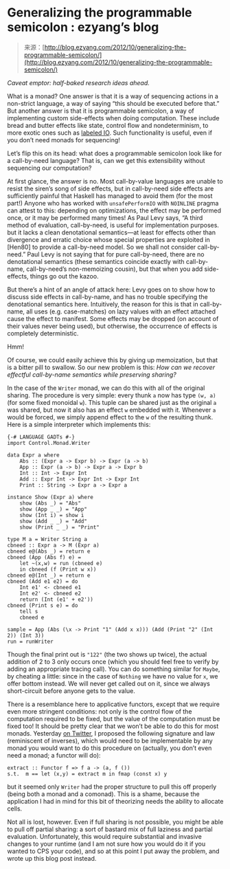 <!--yml
category: 未分类
date: 2024-07-01 18:17:26
-->

# Generalizing the programmable semicolon : ezyang’s blog

> 来源：[http://blog.ezyang.com/2012/10/generalizing-the-programmable-semicolon/](http://blog.ezyang.com/2012/10/generalizing-the-programmable-semicolon/)

*Caveat emptor: half-baked research ideas ahead.*

What is a monad? One answer is that it is a way of sequencing actions in a non-strict language, a way of saying “this should be executed before that.” But another answer is that it is programmable semicolon, a way of implementing custom side-effects when doing computation. These include bread and butter effects like state, control flow and nondeterminism, to more exotic ones such as [labeled IO](http://hackage.haskell.org/package/lio). Such functionality is useful, even if you don’t need monads for sequencing!

Let’s flip this on its head: what does a programmable semicolon look like for a call-by-need language? That is, can we get this extensibility without sequencing our computation?

At first glance, the answer is no. Most call-by-value languages are unable to resist the siren’s song of side effects, but in call-by-need side effects are sufficiently painful that Haskell has managed to avoid them (for the most part!) Anyone who has worked with `unsafePerformIO` with `NOINLINE` pragma can attest to this: depending on optimizations, the effect may be performed once, or it may be performed many times! As Paul Levy says, “A third method of evaluation, call-by-need, is useful for implementation purposes. but it lacks a clean denotational semantics—at least for effects other than divergence and erratic choice whose special properties are exploited in [Hen80] to provide a call-by-need model. So we shall not consider call-by-need.” Paul Levy is not saying that for pure call-by-need, there are no denotational semantics (these semantics coincide exactly with call-by-name, call-by-need’s non-memoizing cousin), but that when you add side-effects, things go out the kazoo.

But there’s a hint of an angle of attack here: Levy goes on to show how to discuss side effects in call-by-name, and has no trouble specifying the denotational semantics here. Intuitively, the reason for this is that in call-by-name, all uses (e.g. case-matches) on lazy values with an effect attached cause the effect to manifest. Some effects may be dropped (on account of their values never being used), but otherwise, the occurrence of effects is completely deterministic.

Hmm!

Of course, we could easily achieve this by giving up memoization, but that is a bitter pill to swallow. So our new problem is this: *How can we recover effectful call-by-name semantics while preserving sharing?*

In the case of the `Writer` monad, we can do this with all of the original sharing. The procedure is very simple: every thunk `a` now has type `(w, a)` (for some fixed monoidal `w`). This tuple can be shared just as the original `a` was shared, but now it also has an effect `w` embedded with it. Whenever `a` would be forced, we simply append effect to the `w` of the resulting thunk. Here is a simple interpreter which implements this:

```
{-# LANGUAGE GADTs #-}
import Control.Monad.Writer

data Expr a where
    Abs :: (Expr a -> Expr b) -> Expr (a -> b)
    App :: Expr (a -> b) -> Expr a -> Expr b
    Int :: Int -> Expr Int
    Add :: Expr Int -> Expr Int -> Expr Int
    Print :: String -> Expr a -> Expr a

instance Show (Expr a) where
    show (Abs _) = "Abs"
    show (App _ _) = "App"
    show (Int i) = show i
    show (Add _ _) = "Add"
    show (Print _ _) = "Print"

type M a = Writer String a
cbneed :: Expr a -> M (Expr a)
cbneed e@(Abs _) = return e
cbneed (App (Abs f) e) =
    let ~(x,w) = run (cbneed e)
    in cbneed (f (Print w x))
cbneed e@(Int _) = return e
cbneed (Add e1 e2) = do
    Int e1' <- cbneed e1
    Int e2' <- cbneed e2
    return (Int (e1' + e2'))
cbneed (Print s e) = do
    tell s
    cbneed e

sample = App (Abs (\x -> Print "1" (Add x x))) (Add (Print "2" (Int 2)) (Int 3))
run = runWriter

```

Though the final print out is `"122"` (the two shows up twice), the actual addition of 2 to 3 only occurs once (which you should feel free to verify by adding an appropriate tracing call). You can do something similar for `Maybe`, by cheating a little: since in the case of `Nothing` we have no value for `x`, we offer bottom instead. We will never get called out on it, since we always short-circuit before anyone gets to the value.

There is a resemblance here to applicative functors, except that we require even more stringent conditions: not only is the control flow of the computation required to be fixed, but the value of the computation must be fixed too! It should be pretty clear that we won’t be able to do this for most monads. Yesterday [on Twitter](https://twitter.com/ezyang/status/253258690688344064), I proposed the following signature and law (reminiscent of inverses), which would need to be implementable by any monad you would want to do this procedure on (actually, you don’t even need a monad; a functor will do):

```
extract :: Functor f => f a -> (a, f ())
s.t.  m == let (x,y) = extract m in fmap (const x) y

```

but it seemed only `Writer` had the proper structure to pull this off properly (being both a monad and a comonad). This is a shame, because the application I had in mind for this bit of theorizing needs the ability to allocate cells.

Not all is lost, however. Even if full sharing is not possible, you might be able to pull off partial sharing: a sort of bastard mix of full laziness and partial evaluation. Unfortunately, this would require substantial and invasive changes to your runtime (and I am not sure how you would do it if you wanted to CPS your code), and so at this point I put away the problem, and wrote up this blog post instead.